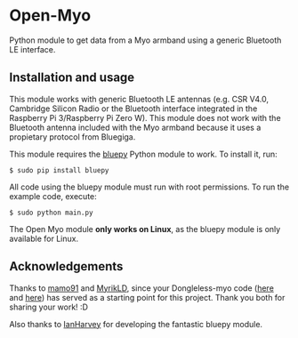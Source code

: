 # Open-Myo
Python module to get data from a Myo armband using a generic Bluetooth LE interface.

## Installation and usage

This module works with generic Bluetooth LE antennas (e.g. CSR V4.0, Cambridge Silicon Radio or the Bluetooth interface integrated in the Raspberry Pi 3/Raspberry Pi Zero W). This module does not work with the Bluetooth antenna included with the Myo armband because it uses a propietary protocol from Bluegiga. 

This module requires the [bluepy](https://github.com/IanHarvey/bluepy) Python module to work. To install it, run:

``$ sudo pip install bluepy``

All code using the bluepy module must run with root permissions. To run the example code, execute:

``$ sudo python main.py``

The Open Myo module **only works on Linux**, as the bluepy module is only available for Linux.

## Acknowledgements

Thanks to [mamo91](https://github.com/mamo91) and [MyrikLD](https://github.com/MyrikLD), since your Dongleless-myo code ([here](https://github.com/mamo91/Dongleless-myo) and [here](https://github.com/MyrikLD/Dongleless-myo)) has served as a starting point for this project. Thank you both for sharing your work! :D

Also thanks to [IanHarvey](https://github.com/IanHarvey) for developing the fantastic bluepy module.


